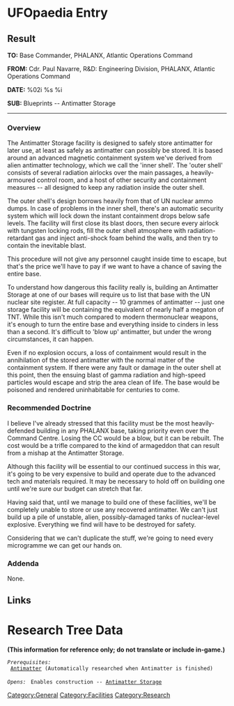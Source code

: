 # UFOpaedia Entry

## Result

**TO:** Base Commander, PHALANX, Atlantic Operations Command

**FROM:** Cdr. Paul Navarre, R&D: Engineering Division, PHALANX,
Atlantic Operations Command

**DATE:** %02i %s %i

**SUB:** Blueprints -- Antimatter Storage

------------------------------------------------------------------------

### Overview

The Antimatter Storage facility is designed to safely store antimatter
for later use, at least as safely as antimatter can possibly be stored.
It is based around an advanced magnetic containment system we've derived
from alien antimatter technology, which we call the 'inner shell'. The
'outer shell' consists of several radiation airlocks over the main
passages, a heavily-armoured control room, and a host of other security
and containment measures -- all designed to keep any radiation inside
the outer shell.

The outer shell's design borrows heavily from that of UN nuclear ammo
dumps. In case of problems in the inner shell, there's an automatic
security system which will lock down the instant containment drops below
safe levels. The facility will first close its blast doors, then secure
every airlock with tungsten locking rods, fill the outer shell
atmosphere with radiation-retardant gas and inject anti-shock foam
behind the walls, and then try to contain the inevitable blast.

This procedure will not give any personnel caught inside time to escape,
but that's the price we'll have to pay if we want to have a chance of
saving the entire base.

To understand how dangerous this facility really is, building an
Antimatter Storage at one of our bases will require us to list that base
with the UN nuclear site register. At full capacity -- 10 grammes of
antimatter -- just one storage facility will be containing the
equivalent of nearly half a megaton of TNT. While this isn't much
compared to modern thermonuclear weapons, it's enough to turn the entire
base and everything inside to cinders in less than a second. It's
difficult to 'blow up' antimatter, but under the wrong circumstances, it
can happen.

Even if no explosion occurs, a loss of containment would result in the
annihilation of the stored antimatter with the normal matter of the
containment system. If there were any fault or damage in the outer shell
at this point, then the ensuing blast of gamma radiation and high-speed
particles would escape and strip the area clean of life. The base would
be poisoned and rendered uninhabitable for centuries to come.

### Recommended Doctrine

I believe I've already stressed that this facility must be the most
heavily-defended building in any PHALANX base, taking priority even over
the Command Centre. Losing the CC would be a blow, but it can be
rebuilt. The cost would be a trifle compared to the kind of armageddon
that can result from a mishap at the Antimatter Storage.

Although this facility will be essential to our continued success in
this war, it's going to be very expensive to build and operate due to
the advanced tech and materials required. It may be necessary to hold
off on building one until we're sure our budget can stretch that far.

Having said that, until we manage to build one of these facilities,
we'll be completely unable to store or use any recovered antimatter. We
can't just build up a pile of unstable, alien, possibly-damaged tanks of
nuclear-level explosive. Everything we find will have to be destroyed
for safety.

Considering that we can't duplicate the stuff, we're going to need every
microgramme we can get our hands on.

### Addenda

None.

## Links

# Research Tree Data

**(This information for reference only; do not translate or include
in-game.)**

*`Prerequisites:`*
` `[`Antimatter`](Research/Antimatter "wikilink")` (Automatically researched when Antimatter is finished)`

*`Opens:`*
` Enables construction -- `[`Antimatter Storage`](Base_Facilities/Antimatter_Storage "wikilink")

[Category:General](Category:General "wikilink")
[Category:Facilities](Category:Facilities "wikilink")
[Category:Research](Category:Research "wikilink")